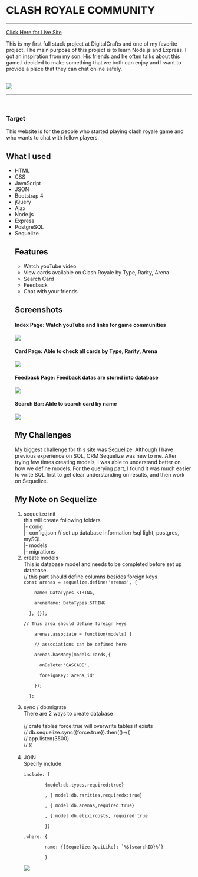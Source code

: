 # CLASH ROYALE COMMUNITY

<hr>
<a href='https://crcommunity.herokuapp.com/'>Click Here for Live Site </a>
<br/>
<p>This is my first full stack project at DigitalCrafts and one of my favorite project. The main purpose of this project is to learn Node.js and Express. I got an inspiration from my son. His friends and he often talks about this game.I decided to make something that we both can enjoy and I want to provide a place that they can chat online safely.
</p>
<br/>
<img src = 'screenshots/all.gif'>
<hr>

<br>
<h3> Target </h3>
This website is for the people who started playing clash royale game and who wants to chat with fellow players.



## What I used
<ul>
<li>HTML</li>
<li>CSS</li>
<li>JavaScript</li>
<li>JSON</li>
<li>Bootstrap 4</li>
<li>jQuery</li>
<li>Ajax</li>
<li>Node.js</li>
<li>Express</li>
<li>PostgreSQL</li>
<li>Sequelize</li>


## Features
* Watch youTube video
* View cards available on Clash Royale by Type, Rarity, Arena
* Search Card
* Feedback 
* Chat with your friends

## Screenshots
<h4>Index Page: Watch youTube and links for game communities</h4>
<img src = 'screenshots/index.png'>

<h4>Card Page: Able to check all cards by Type, Rarity, Arena</h4>
<img src = 'screenshots/cards.png'>

<h4>Feedback Page: Feedback datas are stored into database</h4>
<img src = 'screenshots/feedback.png'>

<h4>Search Bar: Able to search card by name</h4>
<img src = 'screenshots/search.png'>

## My Challenges
My biggest challenge for this site was Sequelize. Although I have previous experience on SQL, ORM Sequelize was new to me. After trying few times creating models, I was able to understand better on how we define models. 
For the querying part, I found it was much easier to write SQL first to get clear understanding on results, and then work on Sequelize.

## My Note on Sequelize
 <ol>
<li>sequelize init</li>
this will create following folders <br/>
 |- conig<br/>
      |- config.json // set up database information /sql light, postgres, mySQL<br/>
|- models       <br/>
|- migrations<br/>

<li>create models</li>
This is database model and needs to be completed before set up database. <br/>
// this part should define columns besides foreign keys
<code>
const arenas = sequelize.define('arenas', {<br/>
    name: DataTypes.STRING,<br/>
    arenaName: DataTypes.STRING<br/>
  }, {});<br/>
// This area should define foreign keys<br/>
    arenas.associate = function(models) {<br/>
    // associations can be defined here<br/>
    arenas.hasMany(models.cards,{<br/>
      onDelete:'CASCADE',<br/>
      foreignKey:'arena_id'<br/>
    });<br/>
  };<br/>
</code>

<li>sync / db:migrate</li>
There are 2 ways to create database<br/>
<br/>
// crate tables force:true will overwrite tables if exists<br/>
// db.sequelize.sync({force:true}).then(()=>{<br/>
//     app.listen(3500)<br/>
// })<br/>
<br/>
<li>JOIN</li>
Specify include<br/>
<code>
include: [<br/>
        {model:db.types,required:true}<br/>
        , { model:db.rarities,requiredx:true}<br/>
        , { model:db.arenas,required:true}<br/>
        , { model:db.elixircosts, required:true<br/>
        }]<br/>
,where: {<br/>
        name: {[Sequelize.Op.iLike]: `%${searchID}%`}<br/>
        }<br/>
</code>

<img src='screenshots/sequelize.png'>
